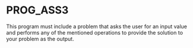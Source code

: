 # PROG_ASS3
This program must include a problem that asks the user for an input value and performs any of the mentioned operations to provide the solution to your problem as the output.
